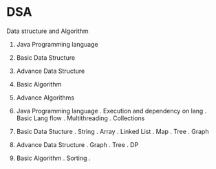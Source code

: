 # DSA
Data structure and Algorithm

1. Java Programming language
2. Basic Data Structure
3. Advance Data Structure
4. Basic Algorithm
5. Advance Algorithms


1. Java Programming language
    . Execution and dependency on lang
    . Basic Lang flow 
    . Multithreading
    . Collections

2. Basic Data Stucture
    . String
    . Array
    . Linked List
    . Map
    . Tree
    . Graph
    
3. Advance Data Structure
    . Graph
    . Tree
    . DP

4. Basic Algorithm
    . Sorting
    .
